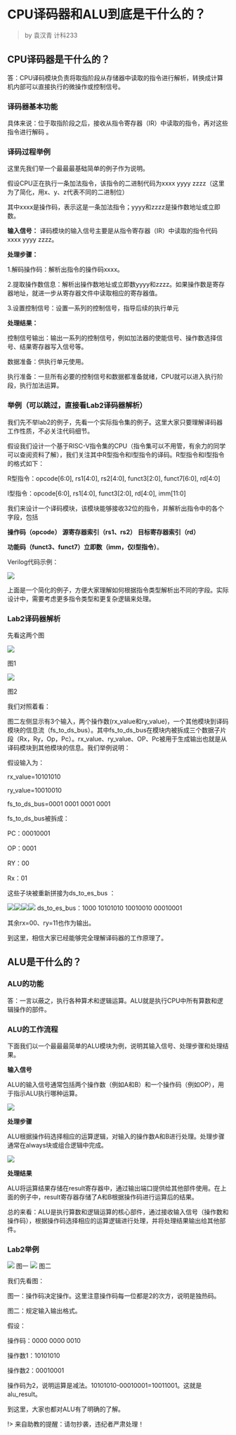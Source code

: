 # CPU译码器和ALU到底是干什么的？

> by 袁汉青 计科233

## CPU译码器是干什么的？

答：CPU译码模块负责将取指阶段从存储器中读取的指令进行解析，转换成计算机内部可以直接执行的微操作或控制信号。

### 译码器基本功能

具体来说：位于取指阶段之后，接收从指令寄存器（IR）中读取的指令，再对这些指令进行解码
。

### 译码过程举例

这里先我们举一个最最最基础简单的例子作为说明。

假设CPU正在执行一条加法指令，该指令的二进制代码为xxxx yyyy
zzzz（这里为了简化，用x、y、z代表不同的二进制位）

其中xxxx是操作码，表示这是一条加法指令；yyyy和zzzz是操作数地址或立即数。

**输入信号：** 译码模块的输入信号主要是从指令寄存器（IR）中读取的指令代码xxxx
yyyy zzzz。

**处理步骤：**

1.解码操作码：解析出指令的操作码xxxx。

2.提取操作数信息：解析出操作数地址或立即数yyyy和zzzz。如果操作数是寄存器地址，就进一步从寄存器文件中读取相应的寄存器值。

3.设置控制信号：设置一系列的控制信号，指导后续的执行单元

**处理结果：**

控制信号输出：输出一系列的控制信号，例如加法器的使能信号、操作数选择信号、结果寄存器写入信号等。

数据准备：供执行单元使用。

执行准备：一旦所有必要的控制信号和数据都准备就绪，CPU就可以进入执行阶段，执行加法运算。

### 举例（可以跳过，直接看Lab2译码器解析）

我们先不举lab2的例子，先看一个实际指令集的例子。这里大家只要理解译码器工作性质，不必关注代码细节。

假设我们设计一个基于RISC-V指令集的CPU（指令集可以不用管，有余力的同学可以查阅资料了解），我们关注其中R型指令和I型指令的译码。R型指令和I型指令的格式如下：

R型指令：opcode[6:0], rs1[4:0], rs2[4:0], funct3[2:0],
funct7[6:0], rd[4:0]

I型指令：opcode[6:0], rs1[4:0], funct3[2:0], rd[4:0],
imm[11:0]

我们来设计一个译码模块，该模块能够接收32位的指令，并解析出指令中的各个字段，包括

**操作码（opcode）** **源寄存器索引（rs1、rs2）**
**目标寄存器索引（rd）**

**功能码（funct3、funct7）立即数（imm，仅I型指令）**。

Verilog代码示例：

![](../pic.asset/20241021-decode-alu-1.png)

上面是一个简化的例子，方便大家理解如何根据指令类型解析出不同的字段。实际设计中，需要考虑更多指令类型和更复杂逻辑来处理。

### Lab2译码器解析

先看这两个图

![](../pic.asset/20241021-decode-alu-2.png)

图1

![](../pic.asset/20241021-decode-alu-3.png)

图2

我们对照着看：

图二左侧显示有3个输入，两个操作数(rx_value和ry_value)，一个其他模块到译码模块的信息流（fs_to_ds_bus）。其中fs_to_ds_bus在模块内被拆成三个数据子片段（Rx，Ry，Op，Pc）。rx_value、ry_value、OP、Pc被用于生成输出也就是从译码模块到其他模块的信息。我们举例说明：

假设输入为：

rx_value=10101010

ry_value=10010010

fs_to_ds_bus=0001 0001 0001 0001

fs_to_ds_bus被拆成：

PC：00010001

OP：0001

RY：00

Rx：01

这些子块被重新拼接为ds_to_es_bus ：

![](../pic.asset/20241021-decode-alu-4.png)![](../pic.asset/20241021-decode-alu-5.png)![](../pic.asset/20241021-decode-alu-6.png)![](../pic.asset/20241021-decode-alu-7.png) ds_to_es_bus：1000 10101010 10010010
00010001

其余rx=00、ry=11也作为输出。

到这里，相信大家已经能够完全理解译码器的工作原理了。

## ALU是干什么的？

### ALU的功能

答：一言以蔽之，执行各种算术和逻辑运算。ALU就是执行CPU中所有算数和逻辑操作的部件。

### ALU的工作流程

下面我们以一个最最最简单的ALU模块为例，说明其输入信号、处理步骤和处理结果。

**输入信号**

ALU的输入信号通常包括两个操作数（例如A和B）和一个操作码（例如OP），用于指示ALU执行哪种运算。

![](../pic.asset/20241021-decode-alu-8.png)

**处理步骤**

ALU根据操作码选择相应的运算逻辑，对输入的操作数A和B进行处理。处理步骤通常在always块或组合逻辑中完成。

![](../pic.asset/20241021-decode-alu-9.png)

**处理结果**

ALU将运算结果存储在result寄存器中，通过输出端口提供给其他部件使用。在上面的例子中，result寄存器存储了A和B根据操作码进行运算后的结果。

总的来看：ALU是执行算数和逻辑运算的核心部件，通过接收输入信号（操作数和操作码），根据操作码选择相应的运算逻辑进行处理，并将处理结果输出给其他部件。

### Lab2举例

![](../pic.asset/20241021-decode-alu-10.png) 图一
![](../pic.asset/20241021-decode-alu-11.png) 图二

我们先看图：

图一：操作码决定操作。这里注意操作码每一位都是2的次方，说明是独热码。

图二：规定输入输出格式。

假设：

操作码：0000 0000 0010

操作数1：10101010

操作数2：00010001

操作码为2，说明运算是减法。10101010-00010001=10011001。这就是alu_result。

到这里，大家也都对ALU有了明确的了解。

!> 来自助教的提醒：请勿抄袭，违纪者严肃处理！
